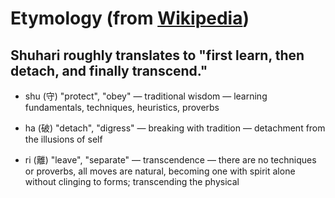 Etymology (from [Wikipedia][1])
=========

## Shuhari roughly translates to "first learn, then detach, and finally transcend."

* shu (守) "protect", "obey" — traditional wisdom — learning fundamentals, techniques, heuristics, proverbs

* ha (破) "detach", "digress" — breaking with tradition — detachment from the illusions of self

* ri (離) "leave", "separate" — transcendence — there are no techniques or proverbs, all moves are natural, becoming one with spirit alone without clinging to forms; transcending the physical

[1]: http://en.wikipedia.org/wiki/Shuhari